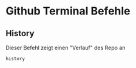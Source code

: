 # Github Terminal Befehle


## History
Dieser Befehl zeigt einen "Verlauf" des Repo an

    history
    
